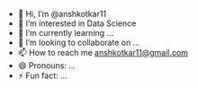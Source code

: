- 👋 Hi, I’m @anshkotkar11
- 👀 I’m interested in Data Science
- 🌱 I’m currently learning ...
- 💞️ I’m looking to collaborate on ...
- 📫 How to reach me anshkotkar11@gmail.com
- 😄 Pronouns: ...
- ⚡ Fun fact: ...

<!---
anshkotkar/anshkotkar is a ✨ special ✨ repository because its `README.md` (this file) appears on your GitHub profile.
You can click the Preview link to take a look at your changes.
--->
